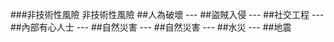 ###非技術性風險
非技術性風險
  ##人為破壞 --- ##盜賊入侵 --- ##社交工程 --- ##內部有心人士 ---
  ##自然災害 --- ##自然災害 --- ##水災 --- ##地震

